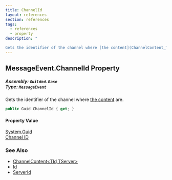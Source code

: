 ```yaml
---
title: ChannelId
layout: references
section: references
tags:
  - references
  - property
description: "

Gets the identifier of the channel where [the content](ChannelContent_TId,TServer_ 'Guilded.Base.Content.ChannelContent<TId,TServer>') are."
---
```


## MessageEvent.ChannelId Property
##### **Assembly:** `Guilded.Base`<br/>**Type:** [`MessageEvent`](MessageEvent 'Guilded.Base.Events.MessageEvent')

Gets the identifier of the channel where [the content](ChannelContent_TId,TServer_ 'Guilded.Base.Content.ChannelContent<TId,TServer>') are.

```csharp
public Guid ChannelId { get; }
```

#### Property Value
[System.Guid](https://docs.microsoft.com/en-us/dotnet/api/System.Guid 'System.Guid')  
[Channel ID](ServerChannel.Id 'Guilded.Base.Servers.ServerChannel.Id')

### See Also
- [ChannelContent&lt;TId,TServer&gt;](ChannelContent_TId,TServer_ 'Guilded.Base.Content.ChannelContent<TId,TServer>')
- [Id](ChannelContent_TId,TServer_.Id 'Guilded.Base.Content.ChannelContent<TId,TServer>.Id')
- [ServerId](ChannelContent_TId,TServer_.ServerId 'Guilded.Base.Content.ChannelContent<TId,TServer>.ServerId')